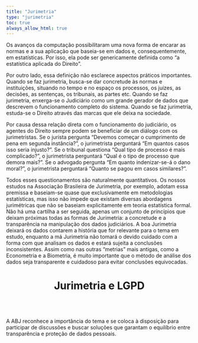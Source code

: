 ```yaml
---
title: "Jurimetria"
type: "jurimetria"
toc: true
always_allow_html: true
---
```


Os avanços da computação possibilitaram uma nova forma de encarar as normas e a sua aplicação que baseia-se em dados e, consequentemente, em estatísticas. Por isso, ela pode ser genericamente definida como “a estatística aplicada do Direito”.

Por outro lado, essa definição não esclarece aspectos práticos importantes. Quando se faz jurimetria, busca-se dar concretude às normas e instituições, situando no tempo e no espaço os processos, os juízes, as decisões, as sentenças, os tribunais, as partes etc. Quando se faz jurimetria, enxerga-se o Judiciário como um grande gerador de dados que descrevem o funcionamento completo do sistema. Quando se faz jurimetria, estuda-se o Direito através das marcas que ele deixa na sociedade.

Por causa dessa relação direta com o funcionamento do judiciário, os agentes do Direito sempre podem se beneficiar de um diálogo com os jurimetristas. Se o jurista pergunta “Devemos começar o cumprimento de pena em segunda instância?”, o jurimetrista perguntará “Em quantos casos isso seria injusto?”. Se o tribunal questiona “Qual tipo de processo é mais complicado?”, o jurimetrista perguntará “Qual é o tipo de processo que demora mais?”. Se o advogado pergunta “Em quanto indenizar-se-á o dano moral?”, o jurimetrista perguntará “Quanto se pagou em casos similares?”.

Todos esses questionamentos são naturalmente quantitativos. Os nossos estudos na Associação Brasileira de Jurimetria, por exemplo, adotam essa premissa e baseiam-se quase que exclusivamente em metodologias estatísticas, mas isso não impede que existam diversas abordagens jurimétricas que não se baseiam explicitamente em teoria estatística formal. Não há uma cartilha a ser seguida, apenas um conjunto de princípios que deixam próximas todas as formas de Jurimetria: a concretude e a transparência na manipulação dos dados judiciários. A boa Jurimetria deixará os dados contarem a história que for relevante para o tema em estudo, enquanto a má Jurimetria não tomará o devido cuidado com a forma com que analisam os dados e estará sujeita a conclusões inconsistentes. Assim como nas outras “metrias” mais antigas, como a Econometria e a Biometria, é muito importante que o método de análise dos dados seja transparente e cuidadoso para evitar conclusões equivocadas.


<header class="section-header">
<h1>Jurimetria e LGPD</h1>
</header>

<div class="col-md-12 wow fadeInUp">
    <div class="about-col">
      <div class="img">
        <img src="/img/jurimetria/lgpd.png" alt="" class="img-fluid">
      </div>
      <p>
        A ABJ reconhece a importância do tema e se coloca à disposição para participar de discussões e buscar soluções que garantam o equilíbrio entre transparência e proteção de dados pessoais.
      </p>
    </div>
  </div>